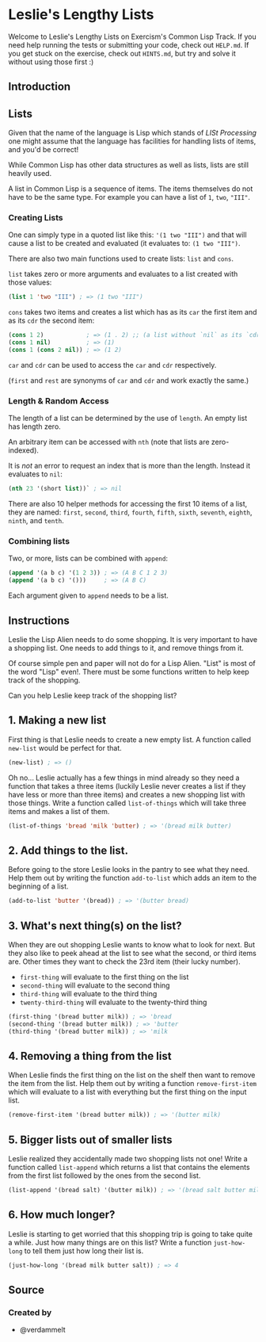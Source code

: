 # Leslie's Lengthy Lists

Welcome to Leslie's Lengthy Lists on Exercism's Common Lisp Track.
If you need help running the tests or submitting your code, check out `HELP.md`.
If you get stuck on the exercise, check out `HINTS.md`, but try and solve it without using those first :)

## Introduction

## Lists

Given that the name of the language is Lisp which stands of _LISt Processing_ one might assume that the language has facilities for handling lists of items, and you'd be correct!

While Common Lisp has other data structures as well as lists, lists are still heavily used.

A list in Common Lisp is a sequence of items.
The items themselves do not have to be the same type.
For example you can have a list of `1`, `two`, `"III"`.

### Creating Lists

One can simply type in a quoted list like this: `'(1 two "III")` and that will cause a list to be created and evaluated (it evaluates to: `(1 two "III")`.

There are also two main functions used to create lists: `list` and `cons`.

`list` takes zero or more arguments and evaluates to a list created with those values:

```lisp
(list 1 'two "III") ; => (1 two "III")
```

`cons` takes two items and creates a list which has as its `car` the first item and as its `cdr` the second item:

```lisp
(cons 1 2)            ; => (1 . 2) ;; (a list without `nil` as its `cdr` is printed in this way.)
(cons 1 nil)          ; => (1)
(cons 1 (cons 2 nil)) ; => (1 2)
```

`car` and `cdr` can be used to access the `car` and `cdr` respectively.

(`first` and `rest` are synonyms of `car` and `cdr` and work exactly the same.)

### Length & Random Access

The length of a list can be determined by the use of `length`.
An empty list has length zero.

An arbitrary item can be accessed with `nth` (note that lists are zero-indexed).

It is _not_ an error to request an index that is more than the length.
Instead it evaluates to `nil`:

```lisp
(nth 23 '(short list))` ; => nil
```

There are also 10 helper methods for accessing the first 10 items of a list, they are named: `first`, `second`, `third`, `fourth`, `fifth`, `sixth`, `seventh`, `eighth`, `ninth`, and `tenth`.

### Combining lists

Two, or more, lists can be combined with `append`: 

```lisp
(append '(a b c) '(1 2 3)) ; => (A B C 1 2 3)
(append '(a b c) '()))     ; => (A B C)
```

Each argument given to `append` needs to be a list.

## Instructions

Leslie the Lisp Alien needs to do some shopping. It is very important to have a shopping list. One needs to add things to it, and remove things from it.

Of course simple pen and paper will not do for a Lisp Alien. "List" is most of the word "Lisp" even!. There must be some functions written to help keep track of the shopping.

Can you help Leslie keep track of the shopping list?

## 1. Making a new list

First thing is that Leslie needs to create a new empty list. A function called `new-list` would be perfect for that.

```lisp
(new-list) ; => ()
```

Oh no... Leslie actually has a few things in mind already so they need a function that takes a three items (luckily Leslie never creates a list if they have less or more than three items) and creates a new shopping list with those things. Write a function called `list-of-things` which will take three items and makes a list of them.

```lisp
(list-of-things 'bread 'milk 'butter) ; => '(bread milk butter)
```

## 2. Add things to the list.

Before going to the store Leslie looks in the pantry to see what they need. Help them out by writing the function `add-to-list` which adds an item to the beginning of a list.

```lisp
(add-to-list 'butter '(bread)) ; => '(butter bread)
```

## 3. What's next thing(s) on the list?

When they are out shopping Leslie wants to know what to look for next. But they also like to peek ahead at the list to see what the second, or third items are. Other times they want to check the 23rd item (their lucky number).

- `first-thing` will evaluate to the first thing on the list
- `second-thing` will evaluate to the second thing
- `third-thing` will evaluate to the third thing
- `twenty-third-thing` will evaluate to the twenty-third thing

```lisp
(first-thing '(bread butter milk)) ; => 'bread
(second-thing '(bread butter milk)) ; => 'butter
(third-thing '(bread butter milk)) ; => 'milk
```

## 4. Removing a thing from the list

When Leslie finds the first thing on the list on the shelf then want to remove the item from the list. Help them out by writing a function `remove-first-item` which will evaluate to a list with everything but the first thing on the input list.

```lisp
(remove-first-item '(bread butter milk)) ; => '(butter milk)
```

## 5. Bigger lists out of smaller lists

Leslie realized they accidentally made two shopping lists not one! Write a function called `list-append` which returns a list that contains the elements from the first list followed by the ones from the second list.

```lisp
(list-append '(bread salt) '(butter milk)) ; => '(bread salt butter milk)
```

## 6. How much longer?

Leslie is starting to get worried that this shopping trip is going to take quite a while. Just how many things are on this list? Write a function `just-how-long` to tell them just how long their list is.

```lisp
(just-how-long '(bread milk butter salt)) ; => 4
```

## Source

### Created by

- @verdammelt